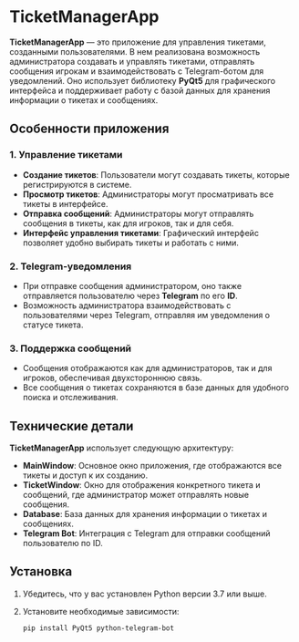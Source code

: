 # TicketManagerApp

**TicketManagerApp** — это приложение для управления тикетами, созданными пользователями. В нем реализована возможность администратора создавать и управлять тикетами, отправлять сообщения игрокам и взаимодействовать с Telegram-ботом для уведомлений. Оно использует библиотеку **PyQt5** для графического интерфейса и поддерживает работу с базой данных для хранения информации о тикетах и сообщениях.

## Особенности приложения

### 1. Управление тикетами
- **Создание тикетов**: Пользователи могут создавать тикеты, которые регистрируются в системе.
- **Просмотр тикетов**: Администраторы могут просматривать все тикеты в интерфейсе.
- **Отправка сообщений**: Администраторы могут отправлять сообщения в тикеты, как для игроков, так и для себя.
- **Интерфейс управления тикетами**: Графический интерфейс позволяет удобно выбирать тикеты и работать с ними.

### 2. Telegram-уведомления
- При отправке сообщения администратором, оно также отправляется пользователю через **Telegram** по его **ID**.
- Возможность администратора взаимодействовать с пользователями через Telegram, отправляя им уведомления о статусе тикета.

### 3. Поддержка сообщений
- Сообщения отображаются как для администраторов, так и для игроков, обеспечивая двухстороннюю связь.
- Все сообщения о тикетах сохраняются в базе данных для удобного поиска и отслеживания.

## Технические детали

**TicketManagerApp** использует следующую архитектуру:
- **MainWindow**: Основное окно приложения, где отображаются все тикеты и доступ к их созданию.
- **TicketWindow**: Окно для отображения конкретного тикета и сообщений, где администратор может отправлять новые сообщения.
- **Database**: База данных для хранения информации о тикетах и сообщениях.
- **Telegram Bot**: Интеграция с Telegram для отправки сообщений пользователю по ID.

## Установка

1. Убедитесь, что у вас установлен Python версии 3.7 или выше.
2. Установите необходимые зависимости:

   ```bash
   pip install PyQt5 python-telegram-bot
